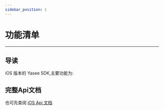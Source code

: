 ```yaml
---
sidebar_position: 1
---
```


# 功能清单
--- 

## 导读
iOS 版本的 Yasee SDK,主要功能为:



## 完整Api文档

也可先查阅
[iOS Api 文档](http://henrygao.hopto.org/ios_doc/documentation/yasee_ios "Api 文档")
